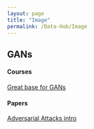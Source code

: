```yaml
---
layout: page
title: "Image"
permalink: /Data-Hub/Image
---
```


## GANs
#### Courses
[Great base for GANs](https://developers.google.com/machine-learning/gan)
#### Papers
[Adversarial Attacks intro](http://gradientscience.org/adv/)
